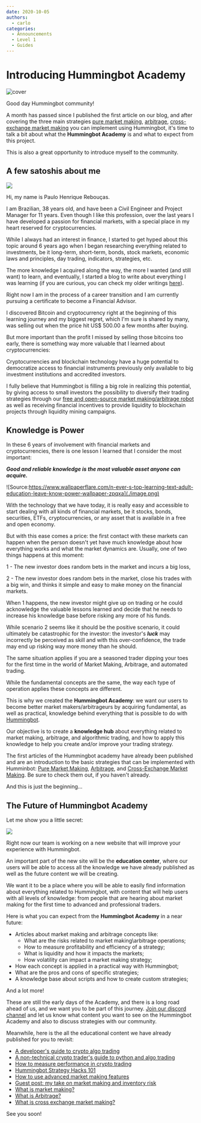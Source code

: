 ```yaml
---
date: 2020-10-05
authors:
  - carlo
categories:
  - Announcements
  - Level 1
  - Guides
---
```



# Introducing Hummingbot Academy

![cover](HB-Academy.jpg)

Good day Hummingbot community!

A month has passed since I published the first article on our blog, and after covering the three main strategies [pure market making](../2020-09-what-is-market-making/index.md), [arbitrage](../2020-09-what-is-arbitrage/index.md), [cross-exchange market making](../2020-09-what-is-cross-exchange-market-making/index.md) you can implement using Hummingbot, it's time to talk a bit about what the **Hummingbot Academy** is and what to expect from this project.

This is also a great opportunity to introduce myself to the community.

<!-- more -->

## A few satoshis about me

![](./Paulo.png)

Hi, my name is Paulo Henrique Rebouças.

I am Brazilian, 38 years old, and have been a Civil Engineer and Project Manager for 11 years. Even though I like this profession, over the last years I have developed a passion for financial markets, with a special place in my heart reserved for cryptocurrencies.

While I always had an interest in finance, I started to get hyped about this topic around 6 years ago when I began researching everything related to investments, be it long-term, short-term, bonds, stock markets, economic laws and principles, day trading, indicators, strategies, etc. 

The more knowledge I acquired along the way, the more I wanted (and still want) to learn, and eventually, I started a blog to write about everything I was learning (if you are curious, you can check my older writings [here](https://financialjourney.dblog.org/)).

Right now I am in the process of a career transition and I am currently pursuing a certificate to become a Financial Advisor.

I discovered Bitcoin and cryptocurrency right at the beginning of this learning journey and my biggest regret, which I'm sure is shared by many, was selling out when the price hit US$ 500.00 a few months after buying.

But more important than the profit I missed by selling those bitcoins too early, there is something way more valuable that I learned about cryptocurrencies:

Cryptocurrencies and blockchain technology have a huge potential to democratize access to financial instruments previously only available to big investment institutions and accredited investors. 

I fully believe that Hummingbot is filling a big role in realizing this potential, by giving access to small investors the possibility to diversify their trading strategies through our [free and open-source market making/arbitrage robot](https://hummingbot.org/) as well as receiving financial incentives to provide liquidity to blockchain projects through liquidity mining campaigns.

## Knowledge is Power

In these 6 years of involvement with financial markets and cryptocurrencies, there is one lesson I learned that I consider the most important:

***Good and reliable knowledge is the most valuable asset anyone can acquire.***

![Source:https://www.wallpaperflare.com/n-ever-s-top-learning-text-adult-education-leave-know-power-wallpaper-zpqxa](./image.png)

With the technology that we have today, it is really easy and accessible to start dealing with all kinds of financial markets, be it stocks, bonds, securities, ETFs, cryptocurrencies, or any asset that is available in a free and open economy.

But with this ease comes a price: the first contact with these markets can happen when the person doesn't yet have much knowledge about how everything works and what the market dynamics are.  Usually, one of two things happens at this moment:

1 - The new investor does random bets in the market and incurs a big loss,

2 - The new investor does random bets in the market, close his trades with a big win, and thinks it simple and easy to make money on the financial markets. 

When 1 happens, the new investor might give up on trading or he could acknowledge the valuable lessons learned and decide that he needs to increase his knowledge base before risking any more of his funds.

While scenario 2 seems like it should be the positive scenario, it could ultimately be catastrophic for the investor: the investor's ***luck*** may incorrectly be perceived as skill and with this over-confidence, the trade may end up risking way more money than he should.

The same situation applies if you are a seasoned trader dipping your toes for the first time in the world of Market Making, Arbitrage, and automated trading.

While the fundamental concepts are the same, the way each type of operation applies these concepts are different.

This is why we created the **Hummingbot Academy**: we want our users to become better market makers/arbitrageurs by acquiring fundamental, as well as practical, knowledge behind everything that is possible to do with [Hummingbot](https://hummingbot.org/).

Our objective is to create a **knowledge hub** about everything related to market making, arbitrage, and algorithmic trading, and how to apply this knowledge to help you create and/or improve your trading strategy.

The first articles of the Hummingbot academy have already been published and are an introduction to the basic strategies that can be implemented with Humminbot: [Pure Market Making](../2020-09-what-is-market-making/index.md), [Arbitrage](../2020-09-what-is-arbitrage/index.md), and [Cross-Exchange Market Making](../2020-09-what-is-cross-exchange-market-making/index.md). Be sure to check them out, if you haven't already.

And this is just the beginning...

## The Future of Hummingbot Academy

Let me show you a little secret:

![](./image2.png)

Right now our team is working on a new website that will improve your experience with Hummingbot.

An important part of the new site will be the **education center**, where our users will be able to access all the knowledge we have already published as well as the future content we will be creating.

We want it to be a place where you will be able to easily find information about everything related to Hummingbot, with content that will help users with all levels of knowledge: from people that are hearing about market making for the first time to advanced and professional traders.

Here is what you can expect from the **Hummingbot Academy** in a near future:

- Articles about market making and arbitrage concepts like:
    - What are the risks related to market making\arbitrage operations;
    - How to measure profitability and efficiency of a strategy;
    - What is liquidity and how it impacts the markets;
    - How volatility can impact a market making strategy;
- How each concept is applied in a practical way with Hummingbot;
- What are the pros and cons of specific strategies;
- A knowledge base about scripts and how to create custom strategies;

And a lot more!

These are still the early days of the Academy, and there is a long road ahead of us, and we want you to be part of this journey. [Join our discord channel](https://discord.com/invite/hummingbot) and let us know what content you want to see on the Hummingbot Academy and also to discuss strategies with our community.

Meanwhile, here is the all the educational content we have already published for you to revisit:

- [A developer's guide to crypto algo trading](../2019-01-beginner-crypto-trader/index.md)
- [A non-technical crypto trader's guide to python and algo trading](../2019-01-crypto-trading-guide-for-nontechnical/index.md)
- [How to measure performance in crypto trading](../2019-07-measure-performance-crypto-trading/index.md)
- [Hummingbot Strategy Hacks 101](../2019-09-strategy-hacks/index.md)
- [How to use advanced market making features](../2019-11-advanced-market-making/index.md)
- [Guest post: my take on market making and inventory risk](../2020-06-what-is-market-making-guest-post/index.md)
- [What is market making?](../2020-09-what-is-market-making/index.md)
- [What is Arbitrage?](../2020-09-what-is-arbitrage/index.md)
- [What is cross exchange market making?](../2020-09-what-is-cross-exchange-market-making/index.md)

See you soon!
